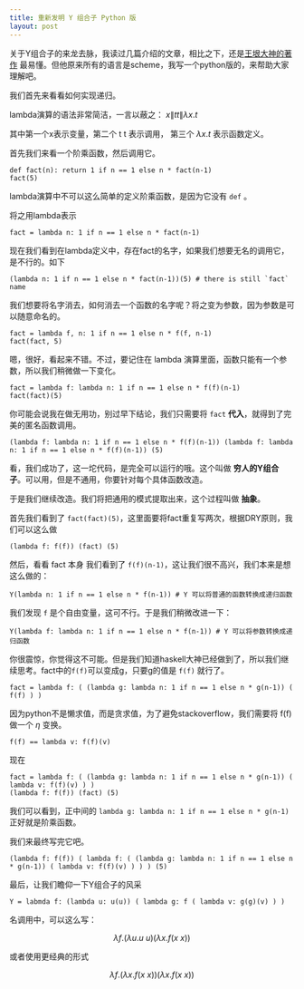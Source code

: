 ```yaml
---
title: 重新发明 Y 组合子 Python 版
layout: post
---
```


关于Y组合子的来龙去脉，我读过几篇介绍的文章，相比之下，还是[王垠大神的著作](http://www.slideshare.net/yinwang0/reinventing-the-ycombinator)
最易懂。但他原来所有的语言是scheme，我写一个python版的，来帮助大家理解吧。

我们首先来看看如何实现递归。

lambda演算的语法非常简洁，一言以蔽之： $x \| t t \| \lambda x.t$

其中第一个x表示变量，第二个 t t 表示调用， 第三个 $\lambda x.t$ 表示函数定义。

首先我们来看一个阶乘函数，然后调用它。

    def fact(n): return 1 if n == 1 else n * fact(n-1)
    fact(5)

lambda演算中不可以这么简单的定义阶乘函数，是因为它没有 `def` 。

将之用lambda表示

    fact = lambda n: 1 if n == 1 else n * fact(n-1)

现在我们看到在lambda定义中，存在fact的名字，如果我们想要无名的调用它，是不行的。如下

    (lambda n: 1 if n == 1 else n * fact(n-1))(5) # there is still `fact` name

我们想要将名字消去，如何消去一个函数的名字呢？将之变为参数，因为参数是可以随意命名的。

    fact = lambda f, n: 1 if n == 1 else n * f(f, n-1)
    fact(fact, 5)

嗯，很好，看起来不错。不过，要记住在 lambda 演算里面，函数只能有一个参数，所以我们稍微做一下变化。

    fact = lambda f: lambda n: 1 if n == 1 else n * f(f)(n-1)
    fact(fact)(5)

你可能会说我在做无用功，别过早下结论，我们只需要将 `fact` **代入**，就得到了完美的匿名函数调用。

    (lambda f: lambda n: 1 if n == 1 else n * f(f)(n-1)) (lambda f: lambda n: 1 if n == 1 else n * f(f)(n-1)) (5)

看，我们成功了，这一坨代码，是完全可以运行的哦。这个叫做 **穷人的Y组合子**。可以用，但是不通用，你要针对每个具体函数改造。

于是我们继续改造。我们将把通用的模式提取出来，这个过程叫做 **抽象**。

首先我们看到了 `fact(fact)(5)`，这里面要将fact重复写两次，根据DRY原则，我们可以这么做

    (lambda f: f(f)) (fact) (5)

然后，看看 fact 本身 我们看到了 `f(f)(n-1)`，这让我们很不高兴，我们本来是想这么做的：

    Y(lambda n: 1 if n == 1 else n * f(n-1)) # Y 可以将普通的函数转换成递归函数

我们发现 `f` 是个自由变量，这可不行。于是我们稍微改进一下：

    Y(lambda f: lambda n: 1 if n == 1 else n * f(n-1)) # Y 可以将参数转换成递归函数

你很震惊，你觉得这不可能。但是我们知道haskell大神已经做到了，所以我们继续思考。fact中的`f(f)`可以变成g，只要g的值是 `f(f)` 就行了。

    fact = lambda f: ( (lambda g: lambda n: 1 if n == 1 else n * g(n-1)) ( f(f) ) )

因为python不是懒求值，而是贪求值，为了避免stackoverflow，我们需要将 f(f) 做一个 $\eta$ 变换。

    f(f) == lambda v: f(f)(v)

现在

    fact = lambda f: ( (lambda g: lambda n: 1 if n == 1 else n * g(n-1)) ( lambda v: f(f)(v) ) )
    (lambda f: f(f)) (fact) (5)

我们可以看到，正中间的 `lambda g: lambda n: 1 if n == 1 else n * g(n-1)` 正好就是阶乘函数。

我们来最终写完它吧。

    (lambda f: f(f)) ( lambda f: ( (lambda g: lambda n: 1 if n == 1 else n * g(n-1)) ( lambda v: f(f)(v) ) ) ) (5)

最后，让我们瞻仰一下Y组合子的风采

    Y = labmda f: (lambda u: u(u)) ( lambda g: f ( lambda v: g(g)(v) ) )

名调用中，可以这么写：

$$
\lambda f.(\lambda u. u \ u) (\lambda x. f (x \ x))
$$

或者使用更经典的形式

$$
\lambda f. (\lambda x. f (x \ x)) (\lambda x. f (x \ x))
$$
